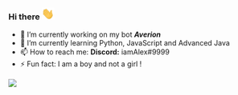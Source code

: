 ### Hi there <img src="https://github.com/iamAlex107/iamAlex107/blob/main/images/HandWave.gif" width="25px">

<!--
**iamAlex107/iamAlex107** is a ✨ _special_ ✨ repository because its `README.md` (this file) appears on your GitHub profile.

Here are some ideas to get you started:-->

- 🔭 I’m currently working on my bot <b><em>Averion</b></em>
- 🌱 I’m currently learning Python, JavaScript and Advanced Java
- 📫 How to reach me: <b>Discord:</b> iamAlex#9999
- ⚡ Fun fact: I am a boy and not a girl !

<img align = "center" src = "https://discord.c99.nl/widget/theme-3/720990078981111888.png">
